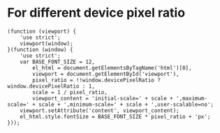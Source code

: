 # For different device pixel ratio

    (function (viewport) {
        'use strict';
        viewport(window);
    }(function (window) {
        'use strict';
        var BASE_FONT_SIZE = 12,
            el_html = document.getElementsByTagName('html')[0],
            viewport = document.getElementById('viewport'),
            pixel_ratio = !!window.devicePixelRatio ? window.devicePixelRatio : 1,
            scale = 1 / pixel_ratio,
            viewport_content = 'initial-scale=' + scale + ',maximum-scale=' + scale + ',minimum-scale=' + scale + ',user-scalable=no';
        viewport.setAttribute('content', viewport_content);
        el_html.style.fontSize = BASE_FONT_SIZE * pixel_ratio + 'px';
    }));
